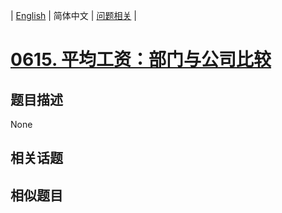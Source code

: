 
| [English](README_EN.md) | 简体中文 | [问题相关](QUESTION.md) |
# [0615. 平均工资：部门与公司比较](https://leetcode-cn.com/problems/average-salary-departments-vs-company/)
## 题目描述
None
## 相关话题

## 相似题目

